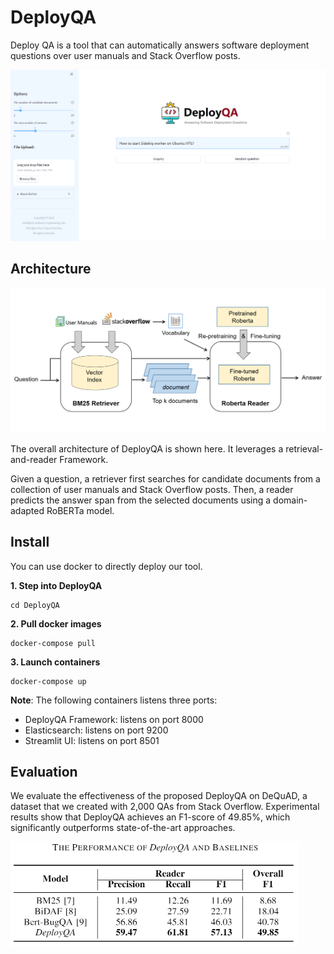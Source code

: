 # DeployQA
Deploy QA is a tool that can automatically answers software deployment questions over user manuals and Stack Overflow posts.

![system overview](pic/mainpage.png) 


## Architecture
![ui](pic/architecture.png) 


The overall architecture of DeployQA is shown here. It leverages a retrieval-and-reader Framework. 

Given a question, a retriever first searches for candidate documents from a collection of user manuals and Stack Overflow posts. Then, a reader predicts the answer span from the selected documents using a domain-adapted RoBERTa model.

## Install
You can use docker to directly deploy our tool.

**1. Step into DeployQA**
```
cd DeployQA
```

**2. Pull docker images**
```
docker-compose pull
```

**3. Launch containers**
```
docker-compose up
```

**Note**: The following containers listens three ports:
* DeployQA Framework: listens on port 8000
* Elasticsearch: listens on port 9200
* Streamlit UI: listens on port 8501


## Evaluation
We evaluate the effectiveness of the proposed DeployQA on DeQuAD, a dataset that we created with 2,000 QAs from Stack Overflow. Experimental results show that DeployQA achieves
an F1-score of 49.85%, which significantly outperforms state-of-the-art approaches.

<img src="https://github.com/Smallqqqq/DeployQA/blob/main/pic/evaluation.png" width="462" height="167">


